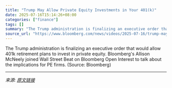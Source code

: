 ```yaml
---
title: "Trump May Allow Private Equity Investments in Your 401(k)"
date: 2025-07-16T15:14:26+08:00
categories: ["finance"]
tags: []
summary: "The Trump administration is finalizing an executive order that would allow 401k retirement plans to invest in private equity. Bloomberg's Allison McNeely joined Wall Street Beat on Bloomberg Open Inte"
source_url: "https://www.bloomberg.com/news/videos/2025-07-16/trump-may-allow-private-equity-investments-in-your-401k-video"
---
```


The Trump administration is finalizing an executive order that would allow 401k retirement plans to invest in private equity. Bloomberg's Allison McNeely joined Wall Street Beat on Bloomberg Open Interest to talk about the implications for PE firms. (Source: Bloomberg)

---

*来源: [原文链接](https://www.bloomberg.com/news/videos/2025-07-16/trump-may-allow-private-equity-investments-in-your-401k-video)*
